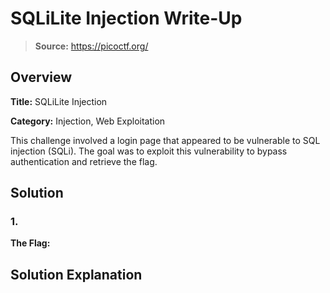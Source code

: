 # SQLiLite Injection Write-Up
> **Source:** https://picoctf.org/

## Overview

**Title:** SQLiLite Injection

**Category:** Injection, Web Exploitation

This challenge involved a login page that appeared to be vulnerable to SQL injection (SQLi). The goal was to exploit this vulnerability to bypass authentication and retrieve the flag.

## Solution

### 1. 

**The Flag:** 

## Solution Explanation